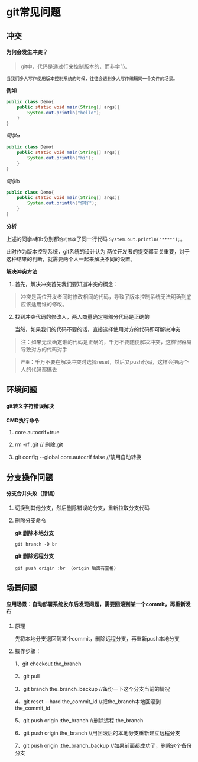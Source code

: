 # git常见问题

## 冲突

#### 为何会发生冲突？

> git中，代码是通过行来控制版本的，而非字节。
 
	当我们多人写作使用版本控制系统的时候，往往会遇到多人写作编辑同一个文件的场景。

**例如**

```java
public class Demo{
	public static void main(String[] args){
		System.out.println("hello");
	}
}
```

*同学a*

```java
public class Demo{
	public static void main(String[] args){
		System.out.println("hi");
	}
}
```

*同学b*

```java
public class Demo{
	public static void main(String[] args){
		System.out.println("你好");
	}
}
```

**分析**

上述的同学a和b分别都`恰巧修改`了同一行代码 `System.out.println("****");`。

此时作为版本控制系统，git系统的设计认为 两位开发者的提交都至关重要，对于这种结果的判断，就需要两个人一起来解决不同的设置。

**解决冲突方法**

1. 首先，解决冲突首先我们要知道冲突的概念：

> 冲突是两位开发者同时修改相同的代码，导致了版本控制系统无法明确到底应该适用谁的修改。

2. 找到冲突代码的修改人，两人商量确定哪部分代码是正确的

	当然，如果我们的代码不要的话，直接选择使用对方的代码即可解决冲突

> 注：如果无法确定谁的代码是正确的，千万不要随便解决冲突，这样很容易导致对方的代码对手

> `严重`：千万不要在解决冲突时选择reset，然后又push代码，这样会把两个人的代码都搞丢

## 环境问题

#### git转义字符错误解决

**CMD执行命令**

1. core.autocrlf=true

2. rm -rf .git  // 删除.git

3. git config --global core.autocrlf false  //禁用自动转换

## 分支操作问题

#### 分支合并失败（错误）

1. 切换到其他分支，然后删除错误的分支，重新拉取分支代码

2. 删除分支命令

	**git 删除本地分支**
	```git
	git branch -D br
	```
	**git 删除远程分支**
	```git
	git push origin :br  (origin 后面有空格)
	```

## 场景问题

#### 应用场景：自动部署系统发布后发现问题，需要回滚到某一个commit，再重新发布

1. 原理
	
	先将本地分支退回到某个commit，删除远程分支，再重新push本地分支

2. 操作步骤：

	1、git checkout the_branch

	2、git pull

	3、git branch the_branch_backup //备份一下这个分支当前的情况

	4、git reset --hard the_commit_id //把the_branch本地回滚到the_commit_id

	5、git push origin :the_branch //删除远程 the_branch

	6、git push origin the_branch //用回滚后的本地分支重新建立远程分支
	
	7、git push origin :the_branch_backup //如果前面都成功了，删除这个备份分支

